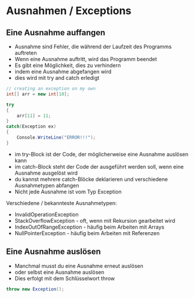 # Ausnahmen / Exceptions

## Eine Ausnahme auffangen

* Ausnahme sind Fehler, die während der Laufzeit des Programms auftreten
* Wenn eine Ausnahme auftritt, wird das Programm beendet
* Es gibt eine Möglichkeit, dies zu verhindern
* indem eine Ausnahme abgefangen wird
* dies wird mit try and catch erledigt

```csharp
// creating an exception on my own
int[] arr = new int[10];

try
{
    arr[11] = 11;
}
catch(Exception ex)
{
    Console.WriteLine("ERROR!!!");
}
```

* im try-Block ist der Code, der möglicherweise eine Ausnahme auslösen kann
* im catch-Block steht der Code der ausgeführt werden soll, wenn eine Ausnahme ausgelöst wird
* du kannst mehrere catch-Blöcke deklarieren und verschiedene Ausnahmetypen abfangen
* Nicht jede Ausnahme ist vom Typ Exception

Verschiedene / bekannteste Ausnahmetypen:

* InvalidOperationException
* StackOverflowException - oft, wenn mit Rekursion gearbeitet wird
* IndexOutOfRangeException - häufig beim Arbeiten mit Arrays
* NullPointerException - häufig beim Arbeiten mit Referenzen

## Eine Ausnahme auslösen

* Manchmal musst du eine Ausnahme erneut auslösen
* oder selbst eine Ausnahme auslösen
* Dies erfolgt mit dem Schlüsselwort throw

```csharp
throw new Exception();
```
